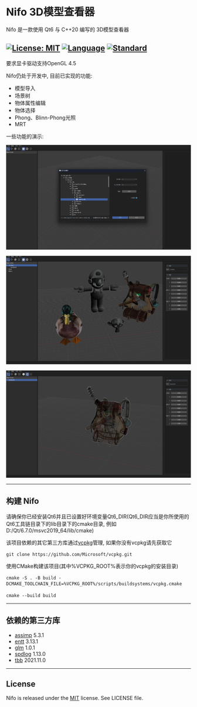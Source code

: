 # Nifo 3D模型查看器

Nifo 是一款使用 Qt6 与 C++20 编写的 3D模型查看器

[![License: MIT](https://img.shields.io/badge/License-MIT-blue.svg)](https://opensource.org/licenses/MIT)
[![Language](https://img.shields.io/badge/language-C++-blue.svg)](https://isocpp.org/)
[![Standard](https://img.shields.io/badge/c%2B%2B-20-blue.svg)](https://en.wikipedia.org/wiki/C%2B%2B20)
---
要求显卡驱动支持OpenGL 4.5  

Nifo仍处于开发中, 目前已实现的功能:
* 模型导入
* 场景树
* 物体属性编辑
* 物体选择
* Phong、Blinn-Phong光照
* MRT

一些功能的演示:  

![nifo-import-3d-model](screenshot/nifo-import-3d-model.png)  

![nifo-demo1](screenshot/nifo-demo1.png)  

![nifo-demo2](screenshot/nifo-demo2.png)  

---

## 构建 Nifo
请确保你已经安装Qt6并且已设置好环境变量Qt6_DIR(Qt6_DIR应当是你所使用的Qt6工具链目录下的lib目录下的cmake目录, 例如D:/Qt/6.7.0/msvc2019_64/lib/cmake)

该项目依赖的其它第三方库通过[vcpkg](https://github.com/Microsoft/vcpkg)管理, 如果你没有vcpkg请先获取它
```shell
git clone https://github.com/Microsoft/vcpkg.git
```

使用CMake构建该项目(其中%VCPKG_ROOT%表示你的vcpkg的安装目录)
```shell
cmake -S . -B build -DCMAKE_TOOLCHAIN_FILE=%VCPKG_ROOT%/scripts/buildsystems/vcpkg.cmake

cmake --build build
```

---  

## 依赖的第三方库

* [assimp](https://github.com/assimp/assimp)   5.3.1
* [entt](https://github.com/skypjack/entt)  3.13.1
* [glm](https://github.com/g-truc/glm) 1.0.1
* [spdlog](https://github.com/gabime/spdlog)    1.13.0
* [tbb](https://github.com/oneapi-src/oneTBB)  2021.11.0

---  

## License

Nifo is released under the [MIT](https://opensource.org/licenses/MIT) license. See LICENSE file.